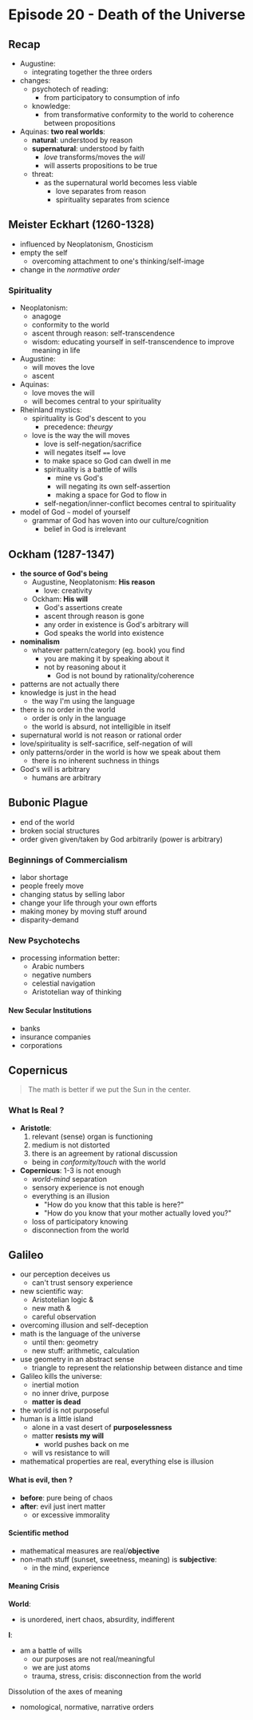 # Episode 20 - Death of the Universe

## Recap

+ Augustine:
    + integrating together the three orders
+ changes:
    + psychotech of reading:
        + from participatory to consumption of info
    + knowledge:
        + from transformative conformity to the world to coherence between propositions
+ Aquinas: __two real worlds__:
    + **natural**: understood by reason
    + **supernatural**: understood by faith
        + *love* transforms/moves the *will*
        + will asserts propositions to be true
    + threat:
        + as the supernatural world becomes less viable
            + love separates from reason
            + spirituality separates from science

## Meister Eckhart (1260-1328)

+ influenced by Neoplatonism, Gnosticism
+ empty the self
    + overcoming attachment to one's thinking/self-image
+ change in the *normative order*

### Spirituality

+ Neoplatonism:
    + anagoge
    + conformity to the world
    + ascent through reason: self-transcendence
    + wisdom: educating yourself in self-transcendence to improve meaning in life
+ Augustine:
    + will moves the love
    + ascent
+ Aquinas:
    + love moves the will
    + will becomes central to your spirituality
+ Rheinland mystics:
    + spirituality is God's descent to you
        + precedence: *theurgy*
    + love is the way the will moves
        + love is self-negation/sacrifice
        + will negates itself `==` love
        + to make space so God can dwell in me
        + spirituality is a battle of wills
            + mine vs God's
            + will negating its own self-assertion
            + making a space for God to flow in
        + self-negation/inner-conflict becomes central to spirituality
+ model of God `~` model of yourself
    + grammar of God has woven into our culture/cognition
        + belief in God is irrelevant

## Ockham (1287-1347)

+ __the source of God's being__
    + Augustine, Neoplatonism: **His reason**
        + love: creativity
    + Ockham: **His will**
        + God's assertions create
        + ascent through reason is gone
        + any order in existence is God's arbitrary will
        + God speaks the world into existence
+ **nominalism**
    + whatever pattern/category (eg. book) you find
        + you are making it by speaking about it
        + not by reasoning about it
	    	+ God is not bound by rationality/coherence
+ patterns are not actually there
+ knowledge is just in the head
	+ the way I'm using the language
+ there is no order in the world
    + order is only in the language
    + the world is absurd, not intelligible in itself
+ supernatural world is not reason or rational order
+ love/spirituality is self-sacrifice, self-negation of will
+ only patterns/order in the world is how we speak about them
    + there is no inherent suchness in things
+ God's will is arbitrary
	+ humans are arbitrary

## Bubonic Plague

+ end of the world
+ broken social structures
+ order given given/taken by God arbitrarily (power is arbitrary)

### Beginnings of Commercialism

+ labor shortage
+ people freely move
+ changing status by selling labor
+ change your life through your own efforts
+ making money by moving stuff around
+ disparity-demand

### New Psychotechs

+ processing information better:
	+ Arabic numbers
	+ negative numbers
	+ celestial navigation
	+ Aristotelian way of thinking

#### New Secular Institutions

+ banks
+ insurance companies
+ corporations

## Copernicus

> The math is better if we put the Sun in the center.

### What Is Real ?

+ __Aristotle__:
    1. relevant (sense) organ is functioning
    2. medium is not distorted 
    3. there is an agreement by rational discussion
    + being in *conformity/touch* with the world
+ __Copernicus__: 1-3 is not enough
    + *world-mind* separation
    + sensory experience is not enough
    + everything is an illusion
        + "How do you know that this table is here?"
        + "How do you know that your mother actually loved you?"
    + loss of participatory knowing
    + disconnection from the world

## Galileo

+ our perception deceives us
    + can't trust sensory experience
+ new scientific way:
    + Aristotelian logic &
    + new math &
    + careful observation
+ overcoming illusion and self-deception
+ math is the language of the universe
    + until then: geometry
    + new stuff: arithmetic, calculation
+ use geometry in an abstract sense
    + triangle to represent the relationship between distance and time
+ Galileo kills the universe:
    + inertial motion
    + no inner drive, purpose
    + **matter is dead**
+ the world is not purposeful
+ human is a little island
    + alone in a vast desert of **purposelessness**
    + matter **resists my will**
        + world pushes back on me
    + will vs resistance to will
+ mathematical properties are real, everything else is illusion

#### What is evil, then ?

+ __before__: pure being of chaos
+ __after__: evil just inert matter
    + or excessive immorality

#### Scientific method

+ mathematical measures are real/**objective**
+ non-math stuff (sunset, sweetness, meaning) is **subjective**:
    + in the mind, experience

#### Meaning Crisis

__World__:

+ is unordered, inert chaos, absurdity, indifferent

__I__:

+ am a battle of wills
    + our purposes are not real/meaningful
    + we are just atoms
    + trauma, stress, crisis: disconnection from the world

Dissolution of the axes of meaning

+ nomological, normative, narrative orders

